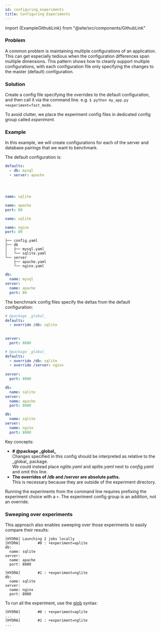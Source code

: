 ```yaml
---
id: configuring_experiments
title: Configuring Experiments
---
```


import {ExampleGithubLink} from "@site/src/components/GithubLink"

<ExampleGithubLink text="Example application" to="examples/patterns/configuring_experiments"/>

### Problem
A common problem is maintaining multiple configurations of an application.  This can get especially 
tedious when the configuration differences span multiple dimensions.
This pattern shows how to cleanly support multiple configurations, with each configuration file only specifying 
the changes to the master (default) configuration.

### Solution
Create a config file specifying the overrides to the default configuration, and then call it via the command line.
e.g. `$ python my_app.py +experiment=fast_mode`.

To avoid clutter, we place the experiment config files in dedicated config group called *experiment*.

### Example
In this example, we will create configurations for each of the server and database pairings that we want to benchmark.

The default configuration is:

<div className="row">
<div className="col col--4">

```yaml title="config.yaml"
defaults:
  - db: mysql
  - server: apache





```
</div>
<div className="col col--4">

```yaml title="db/mysql.yaml"
name: sqlite
```

```yaml title="server/apache.yaml"
name: apache
port: 80
```
</div>


<div className="col col--4">

```yaml title="db/sqlite.yaml"
name: sqlite
```

```yaml title="server/nginx.yaml"
name: nginx
port: 80
```
</div>
</div>



<div className="row">
<div className="col col--6">

```text title="Directory structure"
├── config.yaml
├── db
│   ├── mysql.yaml
│   └── sqlite.yaml
└── server
    ├── apache.yaml
    └── nginx.yaml
```
</div>
<div className="col col--6">

```yaml title="$ python my_app.py"
db:
  name: mysql
server:
  name: apache
  port: 80


```
</div>
</div>

The benchmark config files specify the deltas from the default configuration:

<div className="row">
<div className="col col--6">

```yaml title="experiment/aplite.yaml"
# @package _global_
defaults:
  - override /db: sqlite
  
  
server:
  port: 8080
```
</div>
<div className="col col--6">

```yaml title="experiment/nglite.yaml"
# @package _global_
defaults:
  - override /db: sqlite
  - override /server: nginx
  
server:
  port: 8080
```
</div>
</div>

<div className="row">
<div className="col col--6">

```yaml title="$ python my_app.py +experiment=aplite"
db:
  name: sqlite
server:
  name: apache
  port: 8080
```
</div>
<div className="col col--6">

```yaml title="$ python my_app.py +experiment=nglite"
db:
  name: sqlite
server:
  name: nginx
  port: 8080
```
</div>

</div>

Key concepts:
* **\# @package \_global\_**  
  Changes specified in this config should be interpreted as relative to the \_global\_ package.  
  We could instead place *nglite.yaml* and *aplite.yaml* next to *config.yaml* and omit this line.
* **The overrides of /db and /server are absolute paths.**  
  This is necessary because they are outside of the experiment directory. 
  
Running the experiments from the command line requires prefixing the experiment choice with a `+`. 
The experiment config group is an addition, not an override.

### Sweeping over experiments

This approach also enables sweeping over those experiments to easily compare their results:

```text title="$ python my_app.py --multirun +experiment=aplite,nglite"
[HYDRA] Launching 2 jobs locally
[HYDRA]        #0 : +experiment=aplite
db:
  name: sqlite
server:
  name: apache
  port: 8080

[HYDRA]        #1 : +experiment=nglite
db:
  name: sqlite
server:
  name: nginx
  port: 8080
```

To run all the experiment, use the [glob](../../advanced/override_grammar/extended#glob-choice-sweep) syntax:
```text title="$ python my_app.py --multirun '+experiment=glob(*)'"
[HYDRA]        #0 : +experiment=aplite
...
[HYDRA]        #1 : +experiment=nglite
...
```